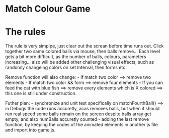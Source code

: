 # Match Colour Game

# The rules

The rule is very simplpe, just clear out the screan before time runs out. Click together two same colored balls via mouse, then balls remove... Each level gets a bit more difficult, as the number of balls, colours, parameters increasing... also will be added other challenging visual effects, such as randomly changeing colors on set Interval, then forms etc.

Remove function will also change:
    - If match two color ==> remove two elements
    - If match two color && form ==> remove four elements
    - If you can feed the cat with blue fish ==> remove every elements which is X colored ==> this one is still under construction.

Futher plan:
    - synchronize and unit test specifically on matchFourthBall() ==> in Debugs the code runs accuretly, acas removes balls, but when it should run real speed some balls remain on the screen despite balls array get empty, and also numBalls accuretly counted
    - adding the last remove function, by keeping the codes of the animated elements in another js file and import into game.js.